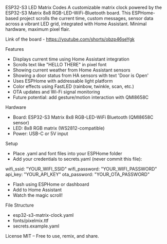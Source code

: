 ESP32-S3 LED Matrix Codes
A customizable matrix clock powered by the ESP32-S3 Matrix 8x8 RGB-LED-WiFi-Bluetooth board. This ESPHome-based project scrolls the current time, custom messages, sensor data across a vibrant LED grid, integrated with Home Assistant. Minimal hardware, maximum pixel flair.

Link of the board - https://youtube.com/shorts/obzp46seYgk

Features
- Displays current time using Home Assistant integration
- Scrolls text like "HELLO THERE" in pixel font
- Showing current weather from Home Assistant sensors
- Showing a door status from HA sensors with text 'Door is Open'
- Uses ESPHome with addressable light platform
- Color effects using FastLED (rainbow, twinkle, scan, etc.)
- OTA updates and Wi-Fi signal monitoring
- Future potential: add gesture/motion interaction with QMI8658C

Hardware
- Board: ESP32-S3 Matrix 8x8 RGB-LED-WiFi Bluetooth (QMI8658C sensor)
- LED: 8x8 RGB matrix (WS2812-compatible)
- Power: USB-C or 5V input

Setup
- Place .yaml and font files into your ESPHome folder
- Add your credentials to secrets.yaml (never commit this file):

wifi_ssid: "YOUR_WIFI_SSID"
wifi_password: "YOUR_WIFI_PASSWORD"
api_key: "YOUR_API_KEY"
ota_password: "YOUR_OTA_PASSWORD"

- Flash using ESPHome or dashboard
- Add to Home Assistant
- Watch the magic scroll!

File Structure
- esp32-s3-matrix-clock.yaml
- fonts/pixelmix.ttf
- secrets.example.yaml

License
MIT – Free to use, remix, and share.

